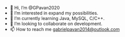 - 👋 Hi, I’m @GPavan2020
- 👀 I’m interested in expand my possibilities.
- 🌱 I’m currently learning Java, MySQL, C/C++.
- 💞️ I’m looking to collaborate on development.
- 📫 How to reach me gabrielpavan2014@outlook.com
